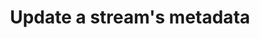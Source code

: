 ---
# -------------------------- #
#      ENDPOINT DETAILS      #
# -------------------------- #

content-type: "api-endpoint"
endpoint: "streams"
key: "update-a-streams-metadata"
version: "4"


# -------------------------- #
#       METHOD DETAILS       #
# -------------------------- #

title: "Update a stream's metadata"
method: "put"
short-url: |
  /v{{ endpoint.version }}{{ object.endpoint-url }}/metadata
full-url: |
  {{ api.base-url }}{{ endpoint.short-url | flatify }}
short: "{{ api.core-objects.streams.update.short }}"
description: |
  {% include misc/data-files.html %}
  {{ api.core-objects.streams.update.description | flatify }}

  Refer to the [Select streams and fields guide]({{ link.connect.guides.select-streams-and-fields | prepend: site.baseurl }}) for instructions on selecting streams and fields.


# -------------------------- #
#       METHOD ARGUMENTS     #
# -------------------------- #

arguments:
  - name: "source_id"
    required: true
    type: "path parameter"
    description: |
      A path parameter corresponding to the [unique ID of the source]({{ api.core-objects.sources.object }}) containing the stream(s).
    example-value: |
      120643

  - name: "streams"
    required: true
    type: "array"
    description: |
      An array of [Stream objects]({{ api.core-objects.streams.object }}), with each object corresponding to a stream to be updated.

      Each object is required to have the following properties:
    subarguments:
      - name: "tap_stream_id"
        required: true
        type: "string"
        description: "The `tap_stream_id` of the [stream]({{ api.data-structures.stream-schemas.section }}) to be updated."

      - name: "metadata"
        required: true
        type: "array"
        description: |
          An array of [Metadata objects]({{ api.data-structures.metadata.top-level.section }}) with each object corresponding to a field in the stream to be updated. More than one field may be included in a single request.

          Each object is required to have the following properties:
        sub-subarguments:
          - name: "breadcrumb"
            required: true
            type: "array"
            description: |
              An array of strings describing a path into the schema:

              - To refer to the stream itself, this value should be `[]`, or an empty array. The associated `metadata` object should include modifable [Stream-level Metadata object properties]({{ api.data-structures.metadata.stream-level.section }}).

              - To refer to a specific field, the value should be `["properties", "<FIELD_NAME>"]`, where `<FIELD_NAME>` represents the name of an included field. For example: `["properties", "first_name"]` refers to a field named `first_name`. The associated `metadata` object should include modifable [Field-level Metadata object properties]({{ api.data-structures.metadata.field-level.section }}).

              **Note**: To select fields, the stream must also be selected. To select a stream, one `metadata` object for the stream should have a `breadcrumb` that is an empty array (`[]`). this is only required to initially select the stream. See the **Request** tab below for an example.

          - name: "metadata"
            required: true
            type: "object"
            description: |
              The properties in the stream's [Stream Schema object]({{ api.data-structures.stream-schemas.section }})
              `non-discoverable-metadata-keys` property:

              - If `breadcrumb` refers to the stream, modifiable properties in a [Stream-level Metadata object]({{ api.data-structures.metadata.stream-level.section }})
              - If `breadcrumb` refers to a field, modifiable properties in a [Field-level Metadata object]({{ api.data-structures.metadata.field-level.section }})


# -------------------------- #
#           RETURNS          #
# -------------------------- #

returns: |
  If successful, the API will return a status of <code class="api success">200 OK</code> and a JSON body of:

  ```json
  {
    "status": 200
  }
  ```


# ------------------------------ #
#   EXAMPLE REQUEST & RESPONSES  #
# ------------------------------ #

examples:
  - type: "Request"
    language: "json"
    subexamples: 
      - type: "Selecting a single stream"
        code: |
          {% capture request-header %}
          {% assign right-bracket = "}" %}
          curl -X {{ endpoint.method | upcase }} {{ endpoint.full-url | flatify | replace: "{source_id","120645" | remove: right-bracket | strip_newlines }}
               -H "Authorization: Bearer <ACCESS_TOKEN>" 
               -H "Content-Type: application/json"
               -d "{
          {% endcapture %}
          {{ request-header | flatify | rstrip }}
                     "streams": [
                       {
                         "tap_stream_id": "custom_collections",
                         "metadata": [
                           {
                             "breadcrumb": [],
                             "metadata": {
                               "selected": "true"
                             }
                           }
                         ]
                       }
                     ]
                   }"

      - type: "Selecting a single stream and multiple fields"
        code: |
          {{ request-header | flatify | rstrip }}
                     "streams": [
                       {
                         "tap_stream_id": "custom_collections",
                         "metadata": [
                           {
                             "breadcrumb": [],
                             "metadata": {
                               "selected": true
                             }
                           },
                           {
                             "breadcrumb": [
                               "properties",
                               "title"
                             ],
                             "metadata": {
                               "selected": true
                             }
                           },
                           {
                             "breadcrumb": [
                               "properties",
                               "published_at"
                             ],
                             "metadata": {
                               "selected": true
                             }
                           }
                         ]
                       }
                     ]
                   }"

      - type: "Selecting multiple streams and fields"
        code: |
          {{ request-header | flatify | rstrip }}
                     "streams": [
                        {
                          "tap_stream_id": "custom_collections",
                          "metadata": [
                            {
                              "breadcrumb": [],
                              "metadata": {
                                "selected": true
                              }
                            },
                            {
                              "breadcrumb": [
                                "properties",
                                "title"
                              ],
                              "metadata": {
                                "selected": true
                              }
                            },
                            {
                              "breadcrumb": [
                                "properties",
                                "published_at"
                              ],
                              "metadata": {
                                "selected": true
                              }
                            }
                          ]
                        },
                        {
                          "tap_stream_id": "customers",
                          "metadata": [
                            {
                              "breadcrumb": [],
                              "metadata": {
                                "selected": true
                              }
                            },
                            {
                              "breadcrumb": [
                                "properties",
                                "first_name"
                              ],
                              "metadata": {
                                "selected": true
                              }
                            },
                            {
                              "breadcrumb": [
                                "properties",
                                "last_name"
                              ],
                              "metadata": {
                                "selected": true
                              }
                            }
                          ]
                        }
                      ]
                    }'

      - type: "Selecting a database table and defining replication"
        code: |
          {{ request-header | flatify | rstrip }}
                     "streams": [
                       {
                         "tap_stream_id": "demni2mf59dt10-public-customers",
                         "metadata": [
                           {
                             "breadcrumb": [],
                             "metadata": {
                               "selected": true,
                               "replication-method": "INCREMENTAL",
                               "replication-key": "updated_at"
                             }
                           },
                           {
                             "breadcrumb": [
                               "properties",
                               "name"
                             ],
                             "metadata": {
                               "selected": true
                             }
                           },
                           {
                             "breadcrumb": [
                               "properties",
                               "has_magic"
                             ],
                             "metadata": {
                               "selected": true
                             }
                           }
                         ]
                       }
                     ]
                   }"

      - type: "Selecting a database view and defining replication"
        code: |
          {{ request-header | flatify | rstrip }}
                     "streams": [
                         {
                           "tap_stream_id": "demni2mf59dt10-public-customer_view",
                           "metadata": [
                             {
                               "breadcrumb": [],
                               "metadata": {
                                 "replication-key": "updated_at",
                                 "view-key-properties": [
                                   "id"
                                 ],
                                 "replication-method": "INCREMENTAL",
                                 "selected": true
                               }
                             },
                             {
                               "breadcrumb": [
                                 "properties",
                                 "name"
                               ],
                               "metadata": {
                                 "selected": true
                               }
                             },
                             {
                               "breadcrumb": [
                                 "properties",
                                 "has_magic"
                               ],
                               "metadata": {
                                 "selected": true
                               }
                             }
                           ]
                         }
                       ]
                     }"

  - type: "Response"
    subexamples:
      - type: "Applicable to all requests"
        code: |
            {
              "status": 200
            }

  - type: "Errors"
    # The errors live in: _data/connect/response-codes/streams.yml
---